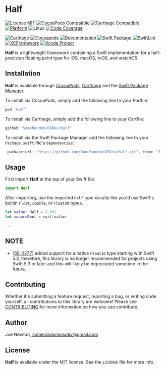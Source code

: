 # Half

[![License MIT](https://img.shields.io/cocoapods/l/Half.svg)](https://cocoapods.org/pods/Half)
[![CocoaPods Compatible](https://img.shields.io/cocoapods/v/Half.svg)](https://cocoapods.org/pods/Half) 
[![Carthage Compatible](https://img.shields.io/badge/Carthage-compatible-4BC51D.svg?style=flat)](https://github.com/Carthage/Carthage) 
[![Platform](https://img.shields.io/cocoapods/p/Half.svg)](https://cocoapods.org/pods/Half)
![Linux](https://img.shields.io/badge/platform-linux-lightgrey)
[![Code Coverage](https://codecov.io/gh/SomeRandomiOSDev/Half/branch/master/graph/badge.svg)](https://codecov.io/gh/SomeRandomiOSDev/Half)

[![Carthage](https://github.com/SomeRandomiOSDev/Half/actions/workflows/carthage.yml/badge.svg)](https://github.com/SomeRandomiOSDev/Half/actions/workflows/carthage.yml)
[![Cocoapods](https://github.com/SomeRandomiOSDev/Half/actions/workflows/cocoapods.yml/badge.svg)](https://github.com/SomeRandomiOSDev/Half/actions/workflows/cocoapods.yml)
[![Documentation](https://github.com/SomeRandomiOSDev/Half/actions/workflows/documentation.yml/badge.svg)](https://github.com/SomeRandomiOSDev/Half/actions/workflows/documentation.yml)
[![Swift Package](https://github.com/SomeRandomiOSDev/Half/actions/workflows/swift-package.yml/badge.svg)](https://github.com/SomeRandomiOSDev/Half/actions/workflows/swift-package.yml)
[![SwiftLint](https://github.com/SomeRandomiOSDev/Half/actions/workflows/swiftlint.yml/badge.svg)](https://github.com/SomeRandomiOSDev/Half/actions/workflows/swiftlint.yml)
[![XCFramework](https://github.com/SomeRandomiOSDev/Half/actions/workflows/xcframework.yml/badge.svg)](https://github.com/SomeRandomiOSDev/Half/actions/workflows/xcframework.yml)
[![Xcode Project](https://github.com/SomeRandomiOSDev/Half/actions/workflows/xcodebuild.yml/badge.svg)](https://github.com/SomeRandomiOSDev/Half/actions/workflows/xcodebuild.yml)

**Half** is a lightweight framework containing a Swift implementation for a half-precision floating point type for iOS, macOS, tvOS, and watchOS.

## Installation

**Half** is available through [CocoaPods](https://cocoapods.org), [Carthage](https://github.com/Carthage/Carthage) and the [Swift Package Manager](https://swift.org/package-manager/). 

To install via CocoaPods, simply add the following line to your Podfile:

```ruby
pod 'Half'
```

To install via Carthage, simply add the following line to your Cartfile:

```ruby
github "SomeRandomiOSDev/Half"
```

To install via the Swift Package Manager add the following line to your `Package.swift` file's `dependencies`:

```swift
.package(url: "https://github.com/SomeRandomiOSDev/Half.git", from: "1.0.0")
```

## Usage

First import **Half** at the top of your Swift file:

```swift
import Half
```

After importing, use the imported `Half` type excatly like you'd use Swift's builtin `Float`, `Double`, or `Float80` types. 

```swift
let value: Half = 7.891
let squareRoot = sqrt(value)

...
```

## NOTE

* [[SE-0277]](https://github.com/apple/swift-evolution/blob/master/proposals/0277-float16.md) added support for a native `Float16` type starting with Swift 5.3, therefore, this library is no longer recommended for projects using Swift 5.3 or later and this will likely be deprecated sometime in the future.

## Contributing

Whether it's submitting a feature request, reporting a bug, or writing code yourself, all contributions to this library are welcome! Please see [CONTRIBUTING](.github/CONTRIBUTING.md) for more information on how you can contribute.

## Author

Joe Newton, somerandomiosdev@gmail.com

## License

**Half** is available under the MIT license. See the `LICENSE` file for more info.
